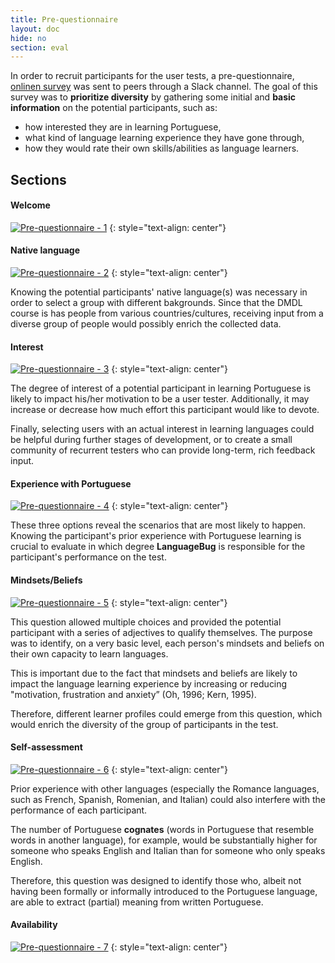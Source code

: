 ```yaml
---
title: Pre-questionnaire
layout: doc
hide: no
section: eval
---
```


In order to recruit participants for the user tests, a pre-questionnaire, [onlinen survey](https://docs.google.com/a/nyu.edu/forms/d/12VRYNiSausPkOfFtaqPWu12kPYB-qwK0PhMY_1JBxTU/viewform) was sent to peers through a Slack channel. The goal of this survey was to **prioritize diversity** by gathering some initial and **basic information** on the potential participants, such as:

- how interested they are in learning Portuguese,  
- what kind of language learning experience they have gone through,
- how they would rate their own skills/abilities as language learners.

## Sections

#### Welcome
[![Pre-questionnaire - 1]({{site.baseurl}}/images/pre-questionnaire/1.png)]({{site.baseurl}}/images/pre-questionnaire/1.png)
{: style="text-align: center"}


#### Native language
[![Pre-questionnaire - 2]({{site.baseurl}}/images/pre-questionnaire/2.png)]({{site.baseurl}}/images/pre-questionnaire/2.png)
{: style="text-align: center"}

Knowing the potential participants' native language(s) was necessary in order to select a group with different bakgrounds. Since that the DMDL course is has people from various countries/cultures, receiving input from a diverse group of people would possibly enrich the collected data.


#### Interest
[![Pre-questionnaire - 3]({{site.baseurl}}/images/pre-questionnaire/3.png)]({{site.baseurl}}/images/pre-questionnaire/3.png)
{: style="text-align: center"}

The degree of interest of a potential participant in learning Portuguese is likely to impact his/her motivation to be a user tester. Additionally, it may increase or decrease how much effort this participant would like to devote. 

Finally, selecting users with an actual interest in learning languages could be helpful during further stages of development, or to create a small community of recurrent testers who can provide long-term, rich feedback input.


#### Experience with Portuguese
[![Pre-questionnaire - 4]({{site.baseurl}}/images/pre-questionnaire/4.png)]({{site.baseurl}}/images/pre-questionnaire/4.png)
{: style="text-align: center"}

These three options reveal the scenarios that are most likely to happen. Knowing the participant's prior experience with Portuguese learning is crucial to evaluate in which degree **LanguageBug** is responsible for the participant's performance on the test.


#### Mindsets/Beliefs
[![Pre-questionnaire - 5]({{site.baseurl}}/images/pre-questionnaire/5.png)]({{site.baseurl}}/images/pre-questionnaire/5.png)
{: style="text-align: center"}

This question allowed multiple choices and provided the potential participant with a series of adjectives to qualify themselves. The purpose was to identify, on a very basic level, each person's mindsets and beliefs on their own capacity to learn languages. 

This is important due to the fact that mindsets and beliefs are likely to impact the language learning experience by increasing or reducing "motivation, frustration and anxiety” (Oh, 1996; Kern, 1995). 

Therefore, different learner profiles could emerge from this question, which would enrich the diversity of the group of participants in the test.


#### Self-assessment
[![Pre-questionnaire - 6]({{site.baseurl}}/images/pre-questionnaire/6.png)]({{site.baseurl}}/images/pre-questionnaire/6.png)
{: style="text-align: center"}

Prior experience with other languages (especially the Romance languages, such as French, Spanish, Romenian, and Italian) could also interfere with the performance of each participant.

The number of Portuguese **cognates** (words in Portuguese that resemble words in another language), for example, would be substantially higher for someone who speaks English and Italian than for someone who only speaks English.

Therefore, this question was designed to identify those who, albeit not having been formally or informally introduced to the Portuguese language, are able to extract (partial) meaning from written Portuguese.

#### Availability
[![Pre-questionnaire - 7]({{site.baseurl}}/images/pre-questionnaire/7.png)]({{site.baseurl}}/images/pre-questionnaire/7.png)
{: style="text-align: center"}